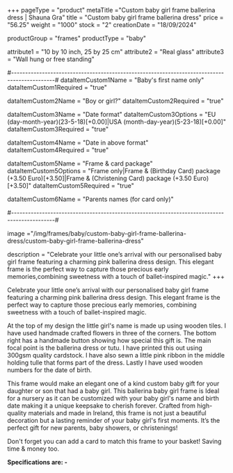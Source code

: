 +++
pageType = "product"
metaTitle ="Custom baby girl frame ballerina dress | Shauna Gra"
title = "Custom baby girl frame ballerina dress"
price = "56.25"
weight = "1000"
stock = "2"
creationDate = "18/09/2024"

productGroup = "frames"
productType = "baby"

attribute1 = "10 by 10 inch, 25 by 25 cm" 
attribute2 = "Real glass"
attribute3 = "Wall hung or free standing"

#---------------------------------------------------------------------------------------------#
dataItemCustom1Name = "Baby's first name only"
dataItemCustom1Required = "true"

dataItemCustom2Name = "Boy or girl?"
dataItemCustom2Required = "true"

dataItemCustom3Name = "Date format"
dataItemCustom3Options = "EU (day-month-year)(23-5-18)[+0.00]|USA (month-day-year)(5-23-18)[+0.00]"
dataItemCustom3Required = "true"

dataItemCustom4Name = "Date in above format"
dataItemCustom4Required = "true"

dataItemCustom5Name = "Frame & card package"
dataItemCustom5Options = "Frame only|Frame & (Birthday Card) package (+3.50 Euro)[+3.50]|Frame & (Christening Card) package (+3.50 Euro)[+3.50]"
dataItemCustom5Required = "true"

dataItemCustom6Name = "Parents names (for card only)"

#---------------------------------------------------------------------------------------------#

image ="/img/frames/baby/custom-baby-girl-frame-ballerina-dress/custom-baby-girl-frame-ballerina-dress"

description = "Celebrate your little one’s arrival with our personalised baby girl frame featuring a charming pink ballerina dress design. This elegant frame is the perfect way to capture those precious early memories,combining sweetness with a touch of ballet-inspired magic."
+++

Celebrate your little one’s arrival with our personalised baby girl frame featuring a charming pink
ballerina dress design. This elegant frame is the perfect way to capture those precious early memories,
combining sweetness with a touch of ballet-inspired magic.

At the top of my design the little girl's name is made up using wooden tiles. I have used handmade
crafted flowers in three of the corners. The bottom right has a handmade button showing how special this
gift is. The main focal point is the ballerina dress or tutu. I have printed this out using 300gsm quality
cardstock. I have also sewn a little pink ribbon in the middle holding tulle that forms part of the dress.
Lastly I have used wooden numbers for the date of birth.

This frame would make an elegant one of a kind custom baby gift for your daughter or son that had a
baby girl. This ballerina baby girl frame is Ideal for a nursery as it can be customized with your baby
girl's name and birth date making it a unique keepsake to cherish forever.
Crafted from high-quality materials and made in Ireland, this frame is not just a beautiful decoration but a
lasting reminder of your baby girl's first moments. It’s the perfect gift for new parents, baby showers, or
christenings!

Don't forget you can add a card to match this frame to your basket! Saving time & money too.

**Specifications are: -**
